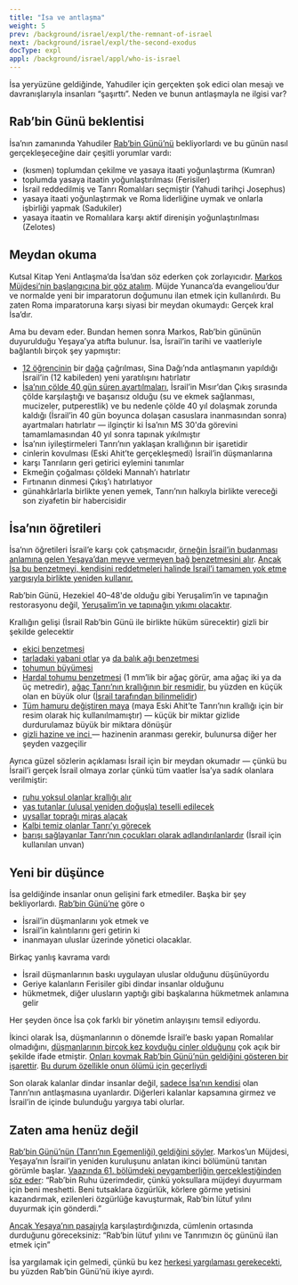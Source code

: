 ```yaml
---
title: "İsa ve antlaşma"
weight: 5
prev: /background/israel/expl/the-remnant-of-israel
next: /background/israel/expl/the-second-exodus
docType: expl
appl: /background/israel/appl/who-is-israel
---
```


İsa yeryüzüne geldiğinde, Yahudiler için gerçekten şok edici olan mesajı ve davranışlarıyla insanları “şaşırttı”. Neden ve bunun antlaşmayla ne ilgisi var?

## Rab’bin Günü beklentisi

<a name="b6b5"></a>
İsa’nın zamanında Yahudiler [Rab’bin Günü’nü](../../../../background/israel/expl/the-day-of-the-lord) bekliyorlardı ve bu günün nasıl gerçekleşeceğine dair çeşitli yorumlar vardı:

- (kısmen) toplumdan çekilme ve yasaya itaati yoğunlaştırma (Kumran)
- toplumda yasaya itaatin yoğunlaştırılması (Ferisiler)
- İsrail reddedilmiş ve Tanrı Romalıları seçmiştir (Yahudi tarihçi Josephus)
- yasaya itaati yoğunlaştırmak ve Roma liderliğine uymak ve onlarla işbirliği yapmak (Sadukiler)
- yasaya itaatin ve Romalılara karşı aktif direnişin yoğunlaştırılması (Zelotes)

## Meydan okuma

<a name="1481"></a>
Kutsal Kitap Yeni Antlaşma’da İsa’dan söz ederken çok zorlayıcıdır. [Markos Müjdesi’nin başlangıcına bir göz atalım](https://biblehub.com/interlinear/mark/1-1.htm). Müjde Yunanca’da evangeliou’dur ve normalde yeni bir imparatorun doğumunu ilan etmek için kullanılırdı. Bu zaten Roma imparatoruna karşı siyasi bir meydan okumaydı: Gerçek kral İsa’dır.

Ama bu devam eder. Bundan hemen sonra Markos, Rab’bin gününün duyurulduğu Yeşaya’ya atıfta bulunur. İsa, İsrail’in tarihi ve vaatleriyle bağlantılı birçok şey yapmıştır:

- [12 öğrencinin](https://www.bibleserver.com/TR/Markos3%3A13-19) bir [dağa](https://www.bibleserver.com/TR/Luka6%3A12-13) çağrılması, Sina Dağı’nda antlaşmanın yapıldığı İsrail’in (12 kabileden) yeni yaratılışını hatırlatır
- [İsa’nın çölde 40 gün süren ayartılmaları](https://www.bibleserver.com/TR/Luka4%3A1-13), İsrail’in Mısır’dan Çıkış sırasında çölde karşılaştığı ve başarısız olduğu (su ve ekmek sağlanması, mucizeler, putperestlik) ve bu nedenle çölde 40 yıl dolaşmak zorunda kaldığı (İsrail’in 40 gün boyunca dolaşan casuslara inanmasından sonra) ayartmaları hatırlatır — ilginçtir ki İsa’nın MS 30'da görevini tamamlamasından 40 yıl sonra tapınak yıkılmıştır
- İsa’nın iyileştirmeleri Tanrı’nın yaklaşan krallığının bir işaretidir
- cinlerin kovulması (Eski Ahit’te gerçekleşmedi) İsrail’in düşmanlarına
- karşı Tanrıların geri getirici eylemini tanımlar
- Ekmeğin çoğalması çöldeki Mannah’ı hatırlatır
- Fırtınanın dinmesi Çıkış’ı hatırlatıyor
- günahkârlarla birlikte yenen yemek, Tanrı’nın halkıyla birlikte vereceği son ziyafetin bir habercisidir

## İsa’nın öğretileri

<a name="9f5f"></a>
İsa’nın öğretileri İsrail’e karşı çok çatışmacıdır, [örneğin İsrail’in budanması anlamına gelen Yeşaya’dan meyve vermeyen bağ benzetmesini alır](https://www.bibleserver.com/TR/Ye%C5%9Faya5%3A1-7). [Ancak İsa bu benzetmeyi, kendisini reddetmeleri halinde İsrail’i tamamen yok etme yargısıyla birlikte yeniden kullanır.](https://www.bibleserver.com/TR/Matta21%3A33-45)

Rab’bin Günü, Hezekiel 40–48'de olduğu gibi Yeruşalim’in ve tapınağın restorasyonu değil, [Yeruşalim’in ve tapınağın yıkımı olacaktır](https://www.bibleserver.com/TR/Markos13).

Krallığın gelişi (İsrail Rab’bin Günü ile birlikte hüküm sürecektir) gizli bir şekilde gelecektir

- [eki̇ci̇ benzetmesi̇](https://www.bibleserver.com/TR/Markos4%3A1-20)
- [tarladaki yabani otlar](https://www.bibleserver.com/TR/Matta13%3A24-30) ya [da balık ağı benzetmesi](https://www.bibleserver.com/TR/Matta13%3A47-50)
- [tohumun büyümesi](https://www.bibleserver.com/TR/Markos4%3A26-29)
- [Hardal tohumu benzetmesi](https://www.bibleserver.com/TR/Markos4%3A30-32) (1 mm’lik bir ağaç görür, ama ağaç iki ya da üç metredir), [ağaç Tanrı’nın krallığının bir resmidir,](https://www.bibleserver.com/TR/Hezekiel17) bu yüzden en küçük olan en büyük olur ([İsrail tarafından bilinmelidir](https://www.bibleserver.com/TR/Yasan%C4%B1n%20Tekrar%C4%B17%3A7))
- [Tüm hamuru değiştiren maya](https://www.bibleserver.com/TR/Matta13%3A33) (maya Eski Ahit’te Tanrı’nın krallığı için bir resim olarak hiç kullanılmamıştır) — küçük bir miktar gizlide durdurulamaz büyük bir miktara dönüşür
- [gizli hazine ve inci ](https://www.bibleserver.com/TR/Matta13%3A44-46)— hazinenin aranması gerekir, bulunursa diğer her şeyden vazgeçilir

Ayrıca güzel sözlerin açıklaması İsrail için bir meydan okumadır — çünkü bu İsrail’i gerçek İsrail olmaya zorlar çünkü tüm vaatler İsa’ya sadık olanlara verilmiştir:

- [ruhu yoksul olanlar krallığı alır](https://www.bibleserver.com/TR/Matta5%3A3)
- [yas tutanlar (ulusal yeniden doğuşla) teselli edilecek](https://www.bibleserver.com/TR/Matta5%3A4)
- [uysallar toprağı miras alacak](https://www.bibleserver.com/TR/Matta5%3A5)
- [Kalbi temiz olanlar Tanrı’yı görecek](https://www.bibleserver.com/TR/Matta5%3A8)
- [barışı sağlayanlar Tanrı’nın çocukları olarak adlandırılanlardır](https://www.bibleserver.com/TR/Matta5%3A9) (İsrail için kullanılan unvan)

## Yeni bir düşünce

<a name="177b"></a>
İsa geldiğinde insanlar onun gelişini fark etmediler. Başka bir şey bekliyorlardı. [Rab’bin Günü’ne](../../../../background/israel/expl/the-day-of-the-lord) göre o

- İsrail’in düşmanlarını yok etmek ve
- İsrail’in kalıntılarını geri getirin ki
- inanmayan uluslar üzerinde yönetici olacaklar.

Birkaç yanlış kavrama vardı

- İsrail düşmanlarının baskı uygulayan uluslar olduğunu düşünüyordu
- Geriye kalanların Ferisiler gibi dindar insanlar olduğunu
- hükmetmek, diğer ulusların yaptığı gibi başkalarına hükmetmek anlamına gelir

Her şeyden önce İsa çok farklı bir yönetim anlayışını temsil ediyordu.

İkinci olarak İsa, düşmanlarının o dönemde İsrail’e baskı yapan Romalılar olmadığını, [düşmanlarının birçok kez kovduğu cinler olduğunu](https://www.bibleserver.com/TR/Markos3%3A22-27) çok açık bir şekilde ifade etmiştir. [Onları kovmak Rab’bin Günü’nün geldiğini gösteren bir işarettir](https://www.bibleserver.com/TR/Matta12%3A28). [Bu durum özellikle onun ölümü için geçerliydi](https://www.bibleserver.com/TR/Yuhanna12%3A31-33)

Son olarak kalanlar dindar insanlar değil, [sadece İsa’nın kendisi](../../../../bible/daniel/expl/the-son-of-man-and-the-remnant) olan Tanrı’nın antlaşmasına uyanlardır. Diğerleri kalanlar kapsamına girmez ve İsrail’in de içinde bulunduğu yargıya tabi olurlar.

## Zaten ama henüz değil

<a name="1438"></a>
[Rab’bin Günü’nün (Tanrı’nın Egemenliği) geldiğini söyler](https://www.bibleserver.com/TR/Markos1%3A1-15). Markos’un Müjdesi, Yeşaya’nın İsrail’in yeniden kuruluşunu anlatan ikinci bölümünü tanıtan görümle başlar. [Vaazında 61. bölümdeki peygamberliğin gerçekleştiğinden söz eder](https://www.bibleserver.com/TR/Luka4%3A16-21): “Rab’bin Ruhu üzerimdedir, çünkü yoksullara müjdeyi duyurmam için beni meshetti. Beni tutsaklara özgürlük, körlere görme yetisini kazandırmak, ezilenleri özgürlüğe kavuşturmak, Rab’bin lütuf yılını duyurmak için gönderdi.”

[Ancak Yeşaya’nın pasajıyla](https://www.bibleserver.com/TR/Ye%C5%9Faya61%3A1-2) karşılaştırdığınızda, cümlenin ortasında durduğunu göreceksiniz: “Rab’bin lütuf yılını ve Tanrımızın öç gününü ilan etmek için”

İsa yargılamak için gelmedi, çünkü bu kez [herkesi yargılaması gerekecekti](https://www.bibleserver.com/TR/Matta11%3A20-24), bu yüzden Rab’bin Günü’nü ikiye ayırdı.


